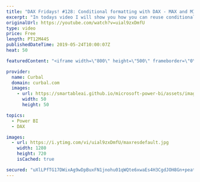 ```yaml
---
title: "DAX Fridays! #128: Conditional formatting with DAX - MAX and MIN values in Power BI"
excerpt: "In todays video I will show you how you can reuse conditional formatting using DAX and how to calculate max and min values of a series so you can highlight the min and max values.  #curbal #daxfridays #dax #powerbi  Keynotes: 1. Calculate Min and Max value of a series 2. Format min and max values 3."
originalUrl: https://youtube.com/watch?v=uial9zxDmfU
type: video
price: Free
length: PT12M44S
publishedDateTime: 2019-05-24T10:00:07Z
heat: 50

featuredContent: "<iframe width=\"800\" height=\"500\" frameborder=\"0\" src=\"https://www.youtube.com/embed/uial9zxDmfU\" allow=\"accelerometer; autoplay; encrypted-media; gyroscope; picture-in-picture\" allowfullscreen></iframe>"

provider:
  name: Curbal
  domain: curbal.com
  images:
    - url: https://smartableai.github.io/microsoft-power-bi/assets/images/organizations/curbal.com-50x50.jpg
      width: 50
      height: 50

topics:
  - Power BI
  - DAX

images:
  - url: https://i.ytimg.com/vi/uial9zxDmfU/maxresdefault.jpg
    width: 1280
    height: 720
    isCached: true

secured: "uXlLPfTG17DWixAg9wDpBuxFN1jnohu01qWQte6xwaEs4H3CgdJOH8Gn+peatz3olqLmAE7UQR6V58Wfvi3Y0kbc4djsjXNfkUOukE7X3qwBhbPCAyDR7TNczuqD6tacWA/qyy/t85ZqdsbjwUtbplpl240CUkpLzJSCALP/WuNB9DYKtzRqXxLQcUytwfnhlRO3hB8H1B8gY9lbVEXGRZK4XEBmUnyJ8k4q53z8bv0zCJx8I5LllEvOC4FUmQrAwytd8wR48ibBKqJ+aToEL6Q0REhmtHwElbew5VnXil7GW5u9j604jSbDsMhL2ymXcyfXZJvkyqx8or+AiiXY3fL0lR7Ozm1URXEVwcNW7szunW3deTWuuGMaYcTpqoTFQj6UCHPko2WuGrOhqM/38Cuc9oAWTdGpZ4eqyCsA0gI=;wbTmqUl0M/lvjdcQMzNF8w=="
---
```


